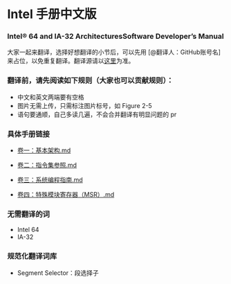 # Intel 手册中文版

### Intel® 64 and IA-32 ArchitecturesSoftware Developer’s Manual

大家一起来翻译，选择好想翻译的小节后，可以先用 [@翻译人：GitHub账号名] 来占位，以免重复翻译。翻译源请以[这里](https://github.com/sunym1993/flash-linux0.11-talk/tree/main/%E4%B8%80%E4%BA%9B%E9%9D%9E%E5%BF%85%E8%A6%81%E7%9A%84%E8%B5%84%E6%96%99/Intel%E6%89%8B%E5%86%8C)为准。

### 翻译前，请先阅读如下规则（大家也可以贡献规则）：

- 中文和英文两端要有空格
- 图片无需上传，只需标注图片标号，如 Figure 2-5
- 语句要通顺，自己多读几遍，不会合并翻译有明显问题的 pr

### 具体手册链接

- [卷一：基本架构.md](https://github.com/sunym1993/flash-linux0.11-talk/blob/main/Intel%20手册中文版/卷一：基本架构.md)

- [卷二：指令集参照.md](https://github.com/sunym1993/flash-linux0.11-talk/blob/main/Intel%20手册中文版/卷二：指令集参照.md)

- [卷三：系统编程指南.md](https://github.com/sunym1993/flash-linux0.11-talk/blob/main/Intel%20手册中文版/卷三：系统编程指南.md)

- [卷四：特殊模块寄存器（MSR）.md](https://github.com/sunym1993/flash-linux0.11-talk/blob/main/Intel%20手册中文版/卷四：特殊模块寄存器（MSR）.md)

### 无需翻译的词

- Intel 64
- IA-32

### 规范化翻译词库

- Segment Selector：段选择子

